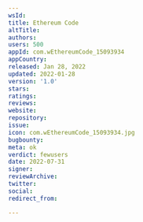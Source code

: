 ```yaml
---
wsId: 
title: Ethereum Code
altTitle: 
authors: 
users: 500
appId: com.wEthereumCode_15093934
appCountry: 
released: Jan 28, 2022
updated: 2022-01-28
version: '1.0'
stars: 
ratings: 
reviews: 
website: 
repository: 
issue: 
icon: com.wEthereumCode_15093934.jpg
bugbounty: 
meta: ok
verdict: fewusers
date: 2022-07-31
signer: 
reviewArchive: 
twitter: 
social: 
redirect_from: 

---
```


